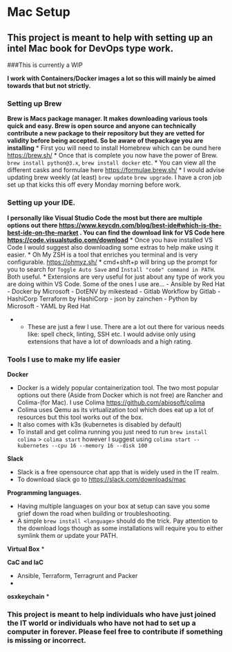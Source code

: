 # Mac Setup
## This project is meant to help with setting up an intel Mac book for DevOps type work.
###This is currently a WIP

**I work with Containers/Docker images a lot so this will mainly be aimed towards that but not strictly.**

### Setting up Brew
**Brew is Macs package manager. It makes downloading various tools quick and easy. Brew is open source and anyone can technically contribute a new package to their repository but they are vetted for validity before being accepted. So be aware of thepackage you are installing**
    * First you will need to install Homebrew which can be ound here https://brew.sh/
    * Once that is complete you now have the power of Brew. `brew install python@3.x`, `brew install docker` etc.
    * You can view all the different casks and formulae here https://formulae.brew.sh/
    * I would advise updating brew weekly (at least) `brew update` `brew upgrade`. I have a cron job set up that kicks this off every Monday morning before work.

### Setting up your IDE.
**I personally like Visual Studio Code the most but there are multiple options out there https://www.keycdn.com/blog/best-ide#which-is-the-best-ide-on-the-market . You can find the download link for VS Code here https://code.visualstudio.com/download**
    * Once you have installed VS Code I would suggest also downloading some extras to help make using it easier.
    * Oh My ZSH is a tool that enriches you terminal and is very configurable. https://ohmyz.sh/
    * cmd+shft+p will bring up the prompt for you to search for `Toggle Auto Save` and `Install "code" command in PATH`. Both useful.
    * Extensions are very useful for just about any type of work you are doing within VS    Code. Some of the ones I use are...
    - Ansible by Red Hat
    - Docker by Microsoft
    - DotENV by mikestead
    - Gitlab Workflow by Gitlab
    - HashiCorp Terraform by HashiCorp
    - json by zainchen
    - Python by Microsoft
    - YAML by Red Hat
- * These are just a few I use. There are a lot out there for various needs like: spell   check, linting, SSH etc. I would advise only using extensions that have a lot of    downloads and a high rating.

### Tools I use to make my life easier
**Docker**
* Docker is a widely popular containerization tool. The two most popular options out there (Aside from Docker which is not free) are Rancher and Colima-(for Mac). I use Colima https://github.com/abiosoft/colima
* Colima uses Qemu as its virtualization tool which does eat up a lot of resources but this tool works out of the box.
* It also comes with k3s (kubernetes is disabled by default)
* To install and get colima running you just need to run `brew install colima` > `colima start` however I suggest using `colima start --kubernetes --cpu 16 --memory 16 --disk 100`

**Slack**
* Slack is a free opensource chat app that is widely used in the IT realm.
* To download slack go to https://slack.com/downloads/mac

**Programming languages.**
* Having multiple languages on your box at setup can save you some grief down the road when building or troubleshooting.
* A simple `brew install <language>` should do the trick. Pay attention to the download logs though as some installations will require you to either symlink them or update your PATH.

**Virtual Box**
* 

**CaC and IaC**
* Ansible, Terraform, Terragrunt and Packer
* 

**osxkeychain**
* 


### This project is meant to help individuals who have just joined the IT world or individuals who have not had to set up a computer in forever. Please feel free to contribute if something is missing or incorrect.